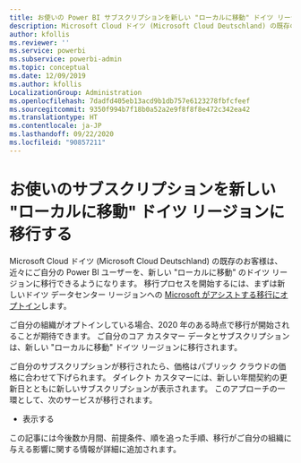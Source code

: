 ```yaml
---
title: お使いの Power BI サブスクリプションを新しい "ローカルに移動" ドイツ リージョンに移行する
description: Microsoft Cloud ドイツ (Microsoft Cloud Deutschland) の既存のお客様の Power BI ユーザーを、新しい "ローカルに移動" のドイツ リージョンに移行する方法に関する情報を提供します。
author: kfollis
ms.reviewer: ''
ms.service: powerbi
ms.subservice: powerbi-admin
ms.topic: conceptual
ms.date: 12/09/2019
ms.author: kfollis
LocalizationGroup: Administration
ms.openlocfilehash: 7dadfd405eb13acd9b1db757e6123278fbfcfeef
ms.sourcegitcommit: 9350f994b7f18b0a52a2e9f8f8f8e472c342ea42
ms.translationtype: HT
ms.contentlocale: ja-JP
ms.lasthandoff: 09/22/2020
ms.locfileid: "90857211"
---
```

# <a name="migrate-your-subscription-to-the-new-go-local-german-regions"></a>お使いのサブスクリプションを新しい "ローカルに移動" ドイツ リージョンに移行する

Microsoft Cloud ドイツ (Microsoft Cloud Deutschland) の既存のお客様は、近々にご自分の Power BI ユーザーを、新しい "ローカルに移動" のドイツ リージョンに移行できるようになります。 移行プロセスを開始するには、まずは新しいドイツ データセンター リージョンへの [Microsoft がアシストする移行にオプトイン](/microsoft-365/enterprise/ms-cloud-germany-migration-opt-in)します。

ご自分の組織がオプトインしている場合、2020 年のある時点で移行が開始されることが期待できます。 ご自分のコア カスタマー データとサブスクリプションは、新しい "ローカルに移動" ドイツ リージョンに移行されます。

ご自分のサブスクリプションが移行されたら、価格はパブリック クラウドの価格に合わせて下げられます。 ダイレクト カスタマーには、新しい年間契約の更新日とともに新しいサブスクリプションが表示されます。 このアプローチの一環として、次のサービスが移行されます。

* 表示する

この記事には今後数か月間、前提条件、順を追った手順、移行がご自分の組織に与える影響に関する情報が詳細に追加されます。